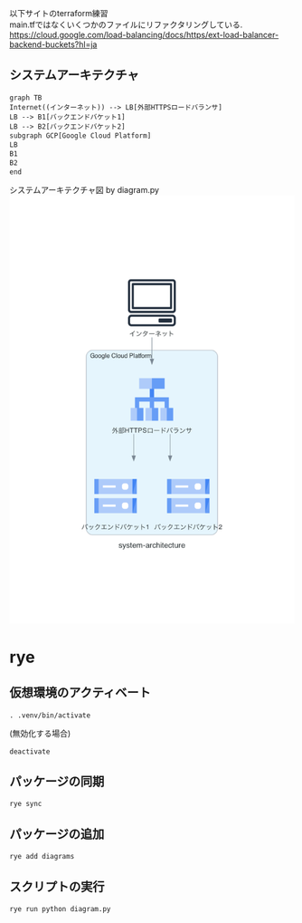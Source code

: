 以下サイトのterraform練習  
main.tfではなくいくつかのファイルにリファクタリングしている.  
https://cloud.google.com/load-balancing/docs/https/ext-load-balancer-backend-buckets?hl=ja

## システムアーキテクチャ

```mermaid
graph TB
Internet((インターネット)) --> LB[外部HTTPSロードバランサ]
LB --> B1[バックエンドバケット1]
LB --> B2[バックエンドバケット2]
subgraph GCP[Google Cloud Platform]
LB
B1
B2
end
```

システムアーキテクチャ図 by diagram.py
![システムアーキテクチャ図](./system-architecture.png)

# rye

## 仮想環境のアクティベート
```
. .venv/bin/activate
```

(無効化する場合)
```
deactivate
```

## パッケージの同期
```
rye sync
```

## パッケージの追加
```
rye add diagrams
```

## スクリプトの実行
```
rye run python diagram.py 
```
